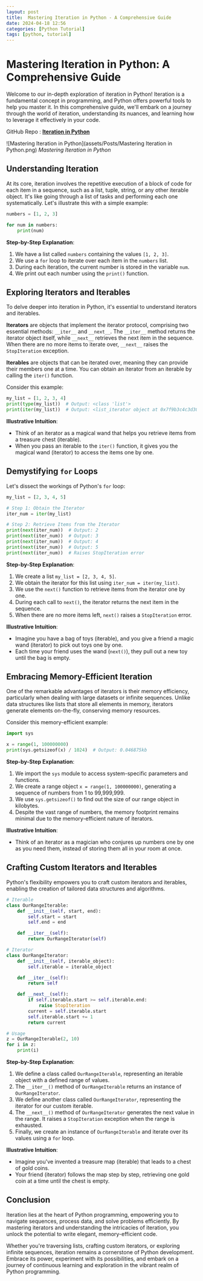 ```yaml
---
layout: post
title:  Mastering Iteration in Python - A Comprehensive Guide
date: 2024-04-18 12:56
categories: [Python Tutorial]
tags: [python, tutorial]
---
```


# Mastering Iteration in Python: A Comprehensive Guide

Welcome to our in-depth exploration of iteration in Python! Iteration is a fundamental concept in programming, and Python offers powerful tools to help you master it. In this comprehensive guide, we'll embark on a journey through the world of iteration, understanding its nuances, and learning how to leverage it effectively in your code.

GitHub Repo : **[Iteration in Python](https://github.com/ahammadnafiz/Python-UIU/blob/main/Generators_in_Python/iterator.py)**


![Mastering Iteration in Python](assets/Posts/Mastering Iteration in Python.png)
_Mastering Iteration in Python_

## Understanding Iteration

At its core, iteration involves the repetitive execution of a block of code for each item in a sequence, such as a list, tuple, string, or any other iterable object. It's like going through a list of tasks and performing each one systematically. Let's illustrate this with a simple example:

```python
numbers = [1, 2, 3]

for num in numbers:
    print(num)
```

**Step-by-Step Explanation**:
1. We have a list called `numbers` containing the values `[1, 2, 3]`.
2. We use a `for` loop to iterate over each item in the `numbers` list.
3. During each iteration, the current number is stored in the variable `num`.
4. We print out each number using the `print()` function.

## Exploring Iterators and Iterables

To delve deeper into iteration in Python, it's essential to understand iterators and iterables.

**Iterators** are objects that implement the iterator protocol, comprising two essential methods: `__iter__` and `__next__`. The `__iter__` method returns the iterator object itself, while `__next__` retrieves the next item in the sequence. When there are no more items to iterate over, `__next__` raises the `StopIteration` exception.

**Iterables** are objects that can be iterated over, meaning they can provide their members one at a time. You can obtain an iterator from an iterable by calling the `iter()` function.

Consider this example:

```python
my_list = [1, 2, 3, 4]
print(type(my_list))  # Output: <class 'list'>
print(iter(my_list))  # Output: <list_iterator object at 0x7f9b3c4c3d30>
```

**Illustrative Intuition**:
- Think of an iterator as a magical wand that helps you retrieve items from a treasure chest (iterable).
- When you pass an iterable to the `iter()` function, it gives you the magical wand (iterator) to access the items one by one.

## Demystifying `for` Loops

Let's dissect the workings of Python's `for` loop:

```python
my_list = [2, 3, 4, 5]

# Step 1: Obtain the Iterator
iter_num = iter(my_list)

# Step 2: Retrieve Items from the Iterator
print(next(iter_num))  # Output: 2
print(next(iter_num))  # Output: 3
print(next(iter_num))  # Output: 4
print(next(iter_num))  # Output: 5
print(next(iter_num))  # Raises StopIteration error
```

**Step-by-Step Explanation**:
1. We create a list `my_list = [2, 3, 4, 5]`.
2. We obtain the iterator for this list using `iter_num = iter(my_list)`.
3. We use the `next()` function to retrieve items from the iterator one by one.
4. During each call to `next()`, the iterator returns the next item in the sequence.
5. When there are no more items left, `next()` raises a `StopIteration` error.

**Illustrative Intuition**:
- Imagine you have a bag of toys (iterable), and you give a friend a magic wand (iterator) to pick out toys one by one.
- Each time your friend uses the wand (`next()`), they pull out a new toy until the bag is empty.

## Embracing Memory-Efficient Iteration

One of the remarkable advantages of iterators is their memory efficiency, particularly when dealing with large datasets or infinite sequences. Unlike data structures like lists that store all elements in memory, iterators generate elements on-the-fly, conserving memory resources.

Consider this memory-efficient example:

```python
import sys

x = range(1, 100000000)
print(sys.getsizeof(x) / 1024)  # Output: 0.046875kb
```

**Step-by-Step Explanation**:
1. We import the `sys` module to access system-specific parameters and functions.
2. We create a range object `x = range(1, 100000000)`, generating a sequence of numbers from 1 to 99,999,999.
3. We use `sys.getsizeof()` to find out the size of our range object in kilobytes.
4. Despite the vast range of numbers, the memory footprint remains minimal due to the memory-efficient nature of iterators.

**Illustrative Intuition**:
- Think of an iterator as a magician who conjures up numbers one by one as you need them, instead of storing them all in your room at once.

## Crafting Custom Iterators and Iterables

Python's flexibility empowers you to craft custom iterators and iterables, enabling the creation of tailored data structures and algorithms.

```python
# Iterable
class OurRangeIterable:
    def __init__(self, start, end):
        self.start = start
        self.end = end

    def __iter__(self):
        return OurRangeIterator(self)

# Iterator
class OurRangeIterator:
    def __init__(self, iterable_object):
        self.iterable = iterable_object

    def __iter__(self):
        return self

    def __next__(self):
        if self.iterable.start >= self.iterable.end:
            raise StopIteration
        current = self.iterable.start
        self.iterable.start += 1
        return current

# Usage
z = OurRangeIterable(2, 10)
for i in z:
    print(i)
```

**Step-by-Step Explanation**:
1. We define a class called `OurRangeIterable`, representing an iterable object with a defined range of values.
2. The `__iter__()` method of `OurRangeIterable` returns an instance of `OurRangeIterator`.
3. We define another class called `OurRangeIterator`, representing the iterator for our custom iterable.
4. The `__next__()` method of `OurRangeIterator` generates the next value in the range. It raises a `StopIteration` exception when the range is exhausted.
5. Finally, we create an instance of `OurRangeIterable` and iterate over its values using a `for` loop.

**Illustrative Intuition**:
- Imagine you've invented a treasure map (iterable) that leads to a chest of gold coins.
- Your friend (iterator) follows the map step by step, retrieving one gold coin at a time until the chest is empty.

## Conclusion

Iteration lies at the heart of Python programming, empowering you to navigate sequences, process data, and solve problems efficiently. By mastering iterators and understanding the intricacies of iteration, you unlock the potential to write elegant, memory-efficient code.

Whether you're traversing lists, crafting custom iterators, or exploring infinite sequences, iteration remains a cornerstone of Python development. Embrace its power, experiment with its possibilities, and embark on a journey of continuous learning and exploration in the vibrant realm of Python programming.